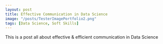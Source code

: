 ```yaml
---
layout: post
title: Effective Communication in Data Science
image: "/posts/TesterImagePortfolio2.png"
tags: [Data Science, Soft Skills]
---
```


This is a post all about effective & efficient communication in Data Science
